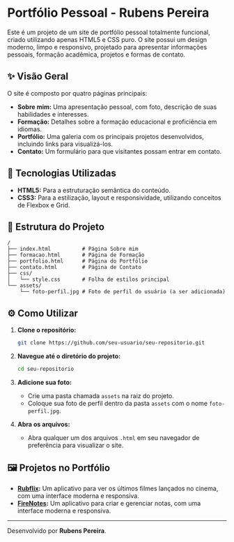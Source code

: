 # Portfólio Pessoal - Rubens Pereira

Este é um projeto de um site de portfólio pessoal totalmente funcional, criado utilizando apenas HTML5 e CSS puro. O site possui um design moderno, limpo e responsivo, projetado para apresentar informações pessoais, formação acadêmica, projetos e formas de contato.

## ✨ Visão Geral

O site é composto por quatro páginas principais:

- **Sobre mim:** Uma apresentação pessoal, com foto, descrição de suas habilidades e interesses.
- **Formação:** Detalhes sobre a formação educacional e proficiência em idiomas.
- **Portfólio:** Uma galeria com os principais projetos desenvolvidos, incluindo links para visualizá-los.
- **Contato:** Um formulário para que visitantes possam entrar em contato.

## 🚀 Tecnologias Utilizadas

- **HTML5:** Para a estruturação semântica do conteúdo.
- **CSS3:** Para a estilização, layout e responsividade, utilizando conceitos de Flexbox e Grid.

## 📂 Estrutura do Projeto

```
/
├── index.html          # Página Sobre mim
├── formacao.html       # Página de Formação
├── portfolio.html      # Página do Portfólio
├── contato.html        # Página de Contato
├── css/
│   └── style.css       # Folha de estilos principal
└── assets/
    └── foto-perfil.jpg # Foto de perfil do usuário (a ser adicionada)
```

## ⚙️ Como Utilizar

1.  **Clone o repositório:**
    ```bash
    git clone https://github.com/seu-usuario/seu-repositorio.git
    ```
2.  **Navegue até o diretório do projeto:**
    ```bash
    cd seu-repositorio
    ```
3.  **Adicione sua foto:**

    - Crie uma pasta chamada `assets` na raiz do projeto.
    - Coloque sua foto de perfil dentro da pasta `assets` com o nome `foto-perfil.jpg`.

4.  **Abra os arquivos:**
    - Abra qualquer um dos arquivos `.html` em seu navegador de preferência para visualizar o site.

## 🖼️ Projetos no Portfólio

- **[Rubflix](https://rubflix.netlify.app/):** Um aplicativo para ver os últimos filmes lançados no cinema, com uma interface moderna e responsiva.
- **[FireNotes](https://firenotesapp.netlify.app/):** Um aplicativo para criar e gerenciar notas, com uma interface moderna e responsiva.

---

Desenvolvido por **Rubens Pereira**.
